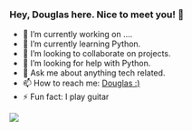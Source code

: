 ### Hey, Douglas here. Nice to meet you! 👋



- 🔭 I’m currently working on ....
- 🌱 I’m currently learning Python.
- 👯 I’m looking to collaborate on projects.
- 🤔 I’m looking for help with Python.
- 💬 Ask me about anything tech related.
- 📫 How to reach me: [ Douglas :)](https://www.linkedin.com/in/douglasbyfield/)
- ⚡ Fun fact: I play guitar

<img src="https://github-readme-stats.vercel.app/api?username=Dougsworth&&show_icons=true&title_color=ffffff&icon_color=befdb7&text_color=daf7dc&bg_color=151515"> 

